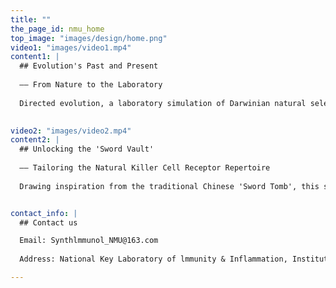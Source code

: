 ```yaml
---
title: ""
the_page_id: nmu_home
top_image: "images/design/home.png"
video1: "images/video1.mp4"
content1: |
  ## Evolution's Past and Present
  
  —— From Nature to the Laboratory
  
  Directed evolution, a laboratory simulation of Darwinian natural selection, employs random mutagenesis and recombination coupled with human-designed selection pressures to sift through proteins for those exhibiting desired characteristics, thereby facilitating the artificial evolution of molecules and cells.
  

video2: "images/video2.mp4"
content2: |
  ## Unlocking the 'Sword Vault'
  
  —— Tailoring the Natural Killer Cell Receptor Repertoire
  
  Drawing inspiration from the traditional Chinese 'Sword Tomb', this study introduces a novel evolutionary strategy to refine the Natural Killer (NK) cell receptor repertoire, akin to selecting the most fitting sword for each battle against tumor, to counteract the diverse and elusive nature of tumor cells.


contact_info: |
  ## Contact us

  Email: Synthlmmunol_NMU@163.com
  
  Address: National Key Laboratory of lmmunity & Inflammation, Institute of lmmunology, Naval Medical University, Shanghai 200433.China

---
```

